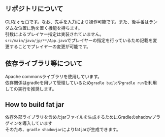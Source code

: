 ## リポジトリについて
CLIなオセロです。なお、先手を入力により操作可能です。また、後手番はランダムな位置に駒を置く機能を持ちます。  
引数によるプレイヤー指定は実装されていません。`src/main/java/jp/**/App.java`でプレイヤーの指定を行っているため記載を変更することでプレイヤーの変更が可能です。

## 依存ライブラリ等について
Apache commonsライブラリを使用しています。  
依存関係はgradleを用いて管理しているため`gradle build`や`gradle run`を利用しての実行を推奨します。

## How to build fat jar
依存外部ライブラリを含めたjarファイルを生成するためにGradleのshadowプラグインを導入しています  
そのため、`gradle shadowjar`によりfat jarが生成できます。
